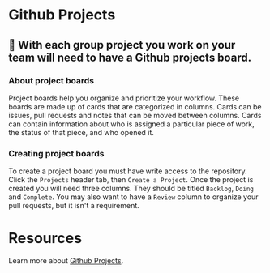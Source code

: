 # Github Projects

## :pushpin: With each group project you work on your team will need to have a Github projects board.

### About project boards

Project boards help you organize and prioritize your workflow. These boards are made up of cards that are categorized in columns. Cards can be issues, pull requests and notes that can be moved between columns. Cards can contain information about who is assigned a particular piece of work, the status of that piece, and who opened it.

### Creating project boards

To create a project board you must have write access to the repository. Click the `Projects` header tab, then `Create a Project`. Once the project is created you will need three columns. They should be titled `Backlog`, `Doing` and `Complete`. You may also want to have a `Review` column to organize your pull requests, but it isn't a requirement.

# Resources
Learn more about [Github Projects](https://help.github.com/articles/about-project-boards/).